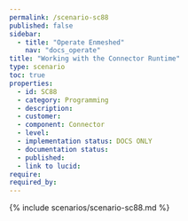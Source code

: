 ```yaml
---
permalink: /scenario-sc88
published: false
sidebar:
  - title: "Operate Enmeshed"
    nav: "docs_operate"
title: "Working with the Connector Runtime"
type: scenario
toc: true
properties:
  - id: SC88
  - category: Programming
  - description:
  - customer:
  - component: Connector
  - level:
  - implementation status: DOCS ONLY
  - documentation status:
  - published:
  - link to lucid:
require:
required_by:
---
```


{% include scenarios/scenario-sc88.md %}
